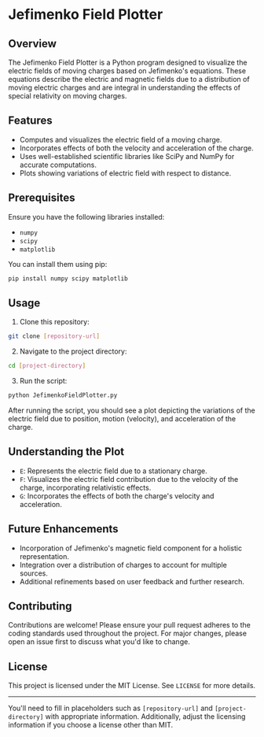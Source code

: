 # Jefimenko Field Plotter

## Overview

The Jefimenko Field Plotter is a Python program designed to visualize the electric fields of moving charges based on Jefimenko's equations. These equations describe the electric and magnetic fields due to a distribution of moving electric charges and are integral in understanding the effects of special relativity on moving charges.

## Features

- Computes and visualizes the electric field of a moving charge.
- Incorporates effects of both the velocity and acceleration of the charge.
- Uses well-established scientific libraries like SciPy and NumPy for accurate computations.
- Plots showing variations of electric field with respect to distance.

## Prerequisites

Ensure you have the following libraries installed:

- `numpy`
- `scipy`
- `matplotlib`

You can install them using pip:

```bash
pip install numpy scipy matplotlib
```

## Usage

1. Clone this repository:

```bash
git clone [repository-url]
```

2. Navigate to the project directory:

```bash
cd [project-directory]
```

3. Run the script:

```bash
python JefimenkoFieldPlotter.py
```

After running the script, you should see a plot depicting the variations of the electric field due to position, motion (velocity), and acceleration of the charge.

## Understanding the Plot

- `E`: Represents the electric field due to a stationary charge.
- `F`: Visualizes the electric field contribution due to the velocity of the charge, incorporating relativistic effects.
- `G`: Incorporates the effects of both the charge's velocity and acceleration.

## Future Enhancements

- Incorporation of Jefimenko's magnetic field component for a holistic representation.
- Integration over a distribution of charges to account for multiple sources.
- Additional refinements based on user feedback and further research.

## Contributing

Contributions are welcome! Please ensure your pull request adheres to the coding standards used throughout the project. For major changes, please open an issue first to discuss what you'd like to change.

## License

This project is licensed under the MIT License. See `LICENSE` for more details.

---

You'll need to fill in placeholders such as `[repository-url]` and `[project-directory]` with appropriate information. Additionally, adjust the licensing information if you choose a license other than MIT.
